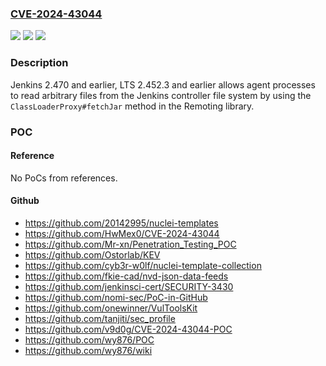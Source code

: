 ### [CVE-2024-43044](https://cve.mitre.org/cgi-bin/cvename.cgi?name=CVE-2024-43044)
![](https://img.shields.io/static/v1?label=Product&message=Jenkins&color=blue)
![](https://img.shields.io/static/v1?label=Version&message=n%2Fa&color=blue)
![](https://img.shields.io/static/v1?label=Vulnerability&message=n%2Fa&color=brighgreen)

### Description

Jenkins 2.470 and earlier, LTS 2.452.3 and earlier allows agent processes to read arbitrary files from the Jenkins controller file system by using the `ClassLoaderProxy#fetchJar` method in the Remoting library.

### POC

#### Reference
No PoCs from references.

#### Github
- https://github.com/20142995/nuclei-templates
- https://github.com/HwMex0/CVE-2024-43044
- https://github.com/Mr-xn/Penetration_Testing_POC
- https://github.com/Ostorlab/KEV
- https://github.com/cyb3r-w0lf/nuclei-template-collection
- https://github.com/fkie-cad/nvd-json-data-feeds
- https://github.com/jenkinsci-cert/SECURITY-3430
- https://github.com/nomi-sec/PoC-in-GitHub
- https://github.com/onewinner/VulToolsKit
- https://github.com/tanjiti/sec_profile
- https://github.com/v9d0g/CVE-2024-43044-POC
- https://github.com/wy876/POC
- https://github.com/wy876/wiki

